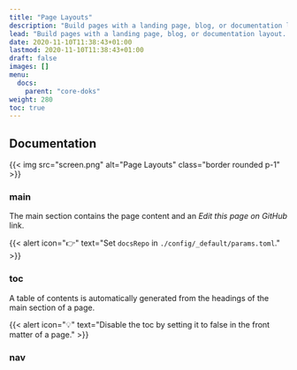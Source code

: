 ```yaml
---
title: "Page Layouts"
description: "Build pages with a landing page, blog, or documentation layout. Add custom sections and components to suit your needs."
lead: "Build pages with a landing page, blog, or documentation layout. Add custom sections and components to suit your needs."
date: 2020-11-10T11:38:43+01:00
lastmod: 2020-11-10T11:38:43+01:00
draft: false
images: []
menu: 
  docs:
    parent: "core-doks"
weight: 280
toc: true
---
```



## Documentation

{{< img src="screen.png" alt="Page Layouts" class="border rounded p-1" >}}

### main
The main section contains the page content and an _Edit this page on GitHub_ link.

{{< alert icon="👉" text="Set `docsRepo` in `./config/_default/params.toml`." >}}

### toc
A table of contents is automatically generated from the headings of the main section of a page.

{{< alert icon="💡" text="Disable the toc by setting it to false in the front matter of a page." >}}


### nav